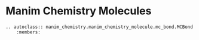 # Manim Chemistry Molecules

```{eval-rst}
.. autoclass:: manim_chemistry.manim_chemistry_molecule.mc_bond.MCBond
    :members:
```